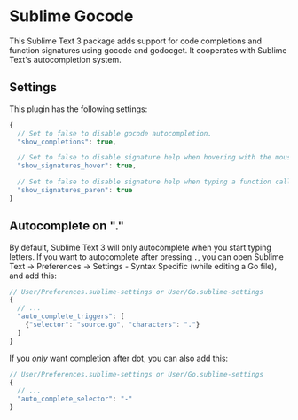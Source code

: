 # Sublime Gocode

This Sublime Text 3 package adds support for code completions and function
signatures using gocode and godocget. It cooperates with Sublime Text's
autocompletion system.

## Settings

This plugin has the following settings:

```javascript
{
  // Set to false to disable gocode autocompletion.
  "show_completions": true,

  // Set to false to disable signature help when hovering with the mouse.
  "show_signatures_hover": true,

  // Set to false to disable signature help when typing a function call.
  "show_signatures_paren": true
}
```

## Autocomplete on "."

By default, Sublime Text 3 will only autocomplete when you start typing
letters. If you want to autocomplete after pressing `.`, you can open Sublime
Text -> Preferences -> Settings - Syntax Specific (while editing a Go file),
and add this:

```javascript
// User/Preferences.sublime-settings or User/Go.sublime-settings
{
  // ...
  "auto_complete_triggers": [
    {"selector": "source.go", "characters": "."}
  ]
}
```

If you *only* want completion after dot, you can also add this:

```javascript
// User/Preferences.sublime-settings or User/Go.sublime-settings
{
  // ...
  "auto_complete_selector": "-"
}
```

